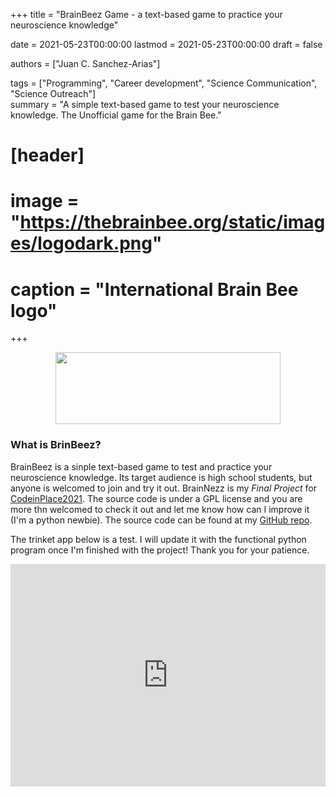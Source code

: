 +++
title = "BrainBeez Game - a text-based game to practice your neuroscience knowledge"

date = 2021-05-23T00:00:00
lastmod = 2021-05-23T00:00:00
draft = false

authors = ["Juan C. Sanchez-Arias"]

tags = ["Programming", "Career development", "Science Communication", "Science Outreach"]    
summary = "A simple text-based game to test your neuroscience knowledge. The Unofficial game for the Brain Bee."

# [header]
# image = "https://thebrainbee.org/static/images/logodark.png"
# caption = "International Brain Bee logo"

+++
<p align="center">
<img src="https://thebrainbee.org/static/images/logodark.png"width="360" height="115">
</p>

### What is BrinBeez?
BrainBeez is a sinple text-based game to test and practice your neuroscience knowledge. Its target audience is high school students, but anyone is welcomed to join and try it out. BrainNezz is my *Final Project* for [CodeinPlace2021](https://codeinplace.stanford.edu/). The source code is under a GPL license and you are more thn welcomed to check it out and let me know how can I improve it (I'm a python newbie). The source code can be found at my [GitHub repo](https://github.com/juansamdphd/brain_bee_game/).

The trinket app below is a test. I will update it with the functional python program once I'm finished with the project! Thank you for your patience.

<iframe src="https://trinket.io/embed/python3/9209f422cf?outputOnly=true&runOption=run" width="100%" height="356" frameborder="0" marginwidth="0" marginheight="0" allowfullscreen></iframe>
